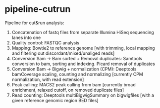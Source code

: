 # pipeline-cutrun
Pipeline for cut&amp;run analysis:

1. Concatenation of fastq files from separate Illumina HiSeq sequencing lanes into one
2. Quality control: FASTQC analysis
3. Mapping: Bowtie2 to reference genome [with trimming, local mapping and filtering out discordant/mixed/unaliged reads]
4. Conversion Sam -> Bam sorted + Removal duplicates: Samtools conversion to bam, sorting and indexing. Picard removal of duplicates
5. Conversion Bam -> Bigwig + normalization (CPM): Deeptools bamCoverage scaling, counting and normalizing [currently CPM normalization, with read extension]
6. Peak calling: MACS2 peak calling from bam [currently broad enrichment, relaxed cutoff, on removed duplicate files]
7. Read counting: Deeptools multiBigwigSummary on bigwigfiles [with a given reference genomic region BED files]








